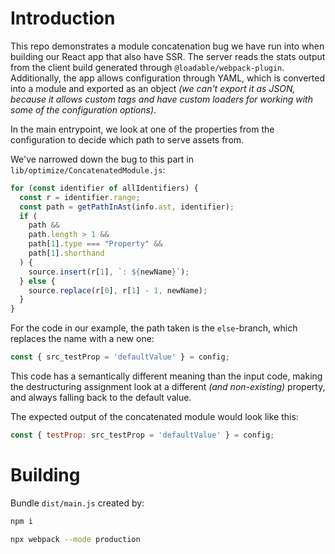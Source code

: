 # Introduction

This repo demonstrates a module concatenation bug we have run into when building our React app that
also have SSR. The server reads the stats output from the client build generated through
`@loadable/webpack-plugin`. Additionally, the app allows configuration through YAML, which is
converted into a module and exported as an object _(we can't export it as JSON, because it allows
custom tags and have custom loaders for working with some of the configuration options)_.

In the main entrypoint, we look at one of the properties from the configuration to decide which path
to serve assets from.

We've narrowed down the bug to this part in `lib/optimize/ConcatenatedModule.js`:

```js
for (const identifier of allIdentifiers) {
  const r = identifier.range;
  const path = getPathInAst(info.ast, identifier);
  if (
    path &&
    path.length > 1 &&
    path[1].type === "Property" &&
    path[1].shorthand
  ) {
    source.insert(r[1], `: ${newName}`);
  } else {
    source.replace(r[0], r[1] - 1, newName);
  }
}
```

For the code in our example, the path taken is the `else`-branch, which replaces the name with a new
one:

```js
const { src_testProp = 'defaultValue' } = config;
```
This code has a semantically different meaning than the input code, making the destructuring 
assignment look at a different _(and non-existing)_ property, and always falling back to the default
value.

The expected output of the concatenated module would look like this:

```js
const { testProp: src_testProp = 'defaultValue' } = config;
```

# Building

Bundle `dist/main.js` created by:

```sh
npm i

npx webpack --mode production
```
